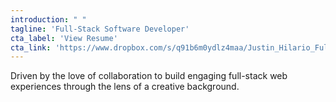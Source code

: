 ```yaml
---
introduction: " "
tagline: 'Full-Stack Software Developer'
cta_label: 'View Resume'
cta_link: 'https://www.dropbox.com/s/q91b6m0ydlz4maa/Justin_Hilario_FullStack_Developer_Tech_Resume.pdf?dl=0'
---
```


Driven by the love of collaboration to build engaging full-stack web experiences through the lens of a creative background. 